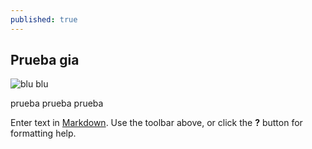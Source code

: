 ```yaml
---
published: true
---
```

## Prueba gia

![blu blu]({{site.baseurl}}/img/posts/pop1-001.jpg)

prueba prueba prueba


Enter text in [Markdown](http://daringfireball.net/projects/markdown/). Use the toolbar above, or click the **?** button for formatting help.
